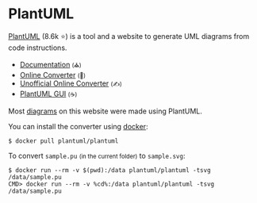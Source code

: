 # PlantUML

<div class="row row-cols-md-2"><div>

[PlantUML](https://plantuml.com/) (8.6k ⭐) is a tool and a website to generate UML diagrams from code instructions.

* [Documentation](https://plantuml.com/sitemap) <small>(⛪)</small>
* [Online Converter](https://www.plantuml.com/plantuml/uml/) <small>(💫)</small>
* [Unofficial Online Converter](https://www.planttext.com/)  <small>(✍️)</small>
* [PlantUML GUI](https://plantuml.com/gui) <small>(☕)</small>

Most [diagrams](/tools-and-frameworks/projects/modeling/uml/_knowledge/index.md) on this website were made using PlantUML.
</div><div>

You can install the converter using [docker](/operating-systems/others/virtualization/docker/index.md):

```shell!
$ docker pull plantuml/plantuml
```

To convert `sample.pu` <small>(in the current folder)</small> to `sample.svg`:

```shell!
$ docker run --rm -v $(pwd):/data plantuml/plantuml -tsvg /data/sample.pu
CMD> docker run --rm -v %cd%:/data plantuml/plantuml -tsvg /data/sample.pu
```
</div></div>